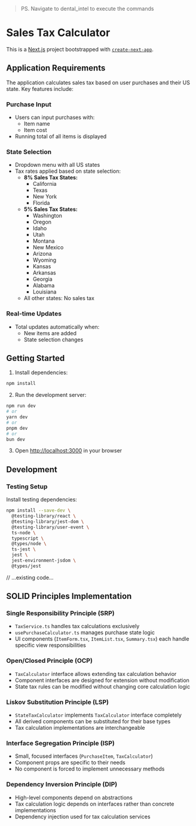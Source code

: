 >PS. Navigate to dental_intel to execute the commands

# Sales Tax Calculator

This is a [Next.js](https://nextjs.org) project bootstrapped with [`create-next-app`](https://nextjs.org/docs/app/api-reference/cli/create-next-app).

## Application Requirements

The application calculates sales tax based on user purchases and their US state. Key features include:

### Purchase Input
- Users can input purchases with:
  - Item name
  - Item cost
- Running total of all items is displayed

### State Selection
- Dropdown menu with all US states
- Tax rates applied based on state selection:
  - **8% Sales Tax States:**
    - California
    - Texas
    - New York
    - Florida
  - **5% Sales Tax States:**
    - Washington
    - Oregon
    - Idaho
    - Utah
    - Montana
    - New Mexico
    - Arizona
    - Wyoming
    - Kansas
    - Arkansas
    - Georgia
    - Alabama
    - Louisiana
  - All other states: No sales tax

### Real-time Updates
- Total updates automatically when:
  - New items are added
  - State selection changes

## Getting Started

1. Install dependencies:
```bash
npm install
```

2. Run the development server:
```bash
npm run dev
# or
yarn dev
# or
pnpm dev
# or
bun dev
```

3. Open [http://localhost:3000](http://localhost:3000) in your browser

## Development

### Testing Setup
Install testing dependencies:
```bash
npm install --save-dev \
  @testing-library/react \
  @testing-library/jest-dom \
  @testing-library/user-event \
  ts-node \
  typescript \
  @types/node \
  ts-jest \
  jest \
  jest-environment-jsdom \
  @types/jest
```


// ...existing code...

## SOLID Principles Implementation

### Single Responsibility Principle (SRP)
- `TaxService.ts` handles tax calculations exclusively
- `usePurchaseCalculator.ts` manages purchase state logic
- UI components (`ItemForm.tsx`, `ItemList.tsx`, `Summary.tsx`) each handle specific view responsibilities

### Open/Closed Principle (OCP)
- `TaxCalculator` interface allows extending tax calculation behavior
- Component interfaces are designed for extension without modification
- State tax rules can be modified without changing core calculation logic

### Liskov Substitution Principle (LSP)
- `StateTaxCalculator` implements `TaxCalculator` interface completely
- All derived components can be substituted for their base types
- Tax calculation implementations are interchangeable

### Interface Segregation Principle (ISP)
- Small, focused interfaces (`PurchaseItem`, `TaxCalculator`)
- Component props are specific to their needs
- No component is forced to implement unnecessary methods

### Dependency Inversion Principle (DIP)
- High-level components depend on abstractions
- Tax calculation logic depends on interfaces rather than concrete implementations
- Dependency injection used for tax calculation services
